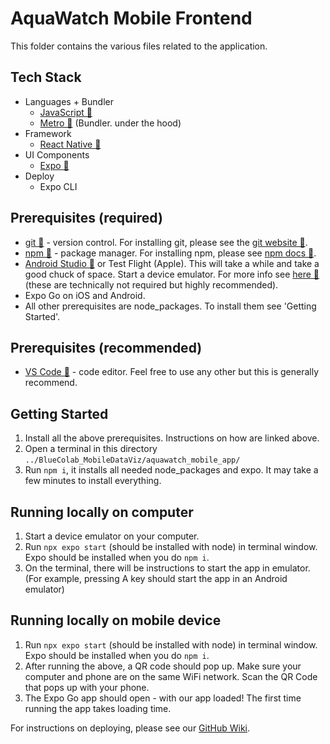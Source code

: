 # AquaWatch Mobile Frontend

This folder contains the various files related to the application.

## Tech Stack
-   Languages + Bundler
    -   [JavaScript 🔗](https://www.typescriptlang.org/)
    -   [Metro 🔗](https://metrobundler.dev/) (Bundler. under the hood)
-   Framework
    -   [React Native 🔗](https://reactnative.dev/)
-   UI Components
    -   [Expo 🔗](https://expo.dev/)
-   Deploy
    -   Expo CLI

## Prerequisites (required)
 - [git 🔗](https://git-scm.com/) - version control. For installing git, please see the [git website 🔗](https://git-scm.com/).
 - [npm 🔗](https://www.npmjs.com/) - package manager. For installing npm, please see [npm docs 🔗](https://docs.npmjs.com/downloading-and-installing-node-js-and-npm).
 - [Android Studio 🔗](https://developer.android.com/studio) or Test Flight (Apple). This will take a while and take a good chuck of space. Start a device emulator. For more info see [here 🔗](https://developer.android.com/codelabs/basic-android-kotlin-compose-emulator#2) (these are technically not required but highly recommended).
 - Expo Go on iOS and Android. 
 - All other prerequisites are node_packages. To install them see 'Getting Started'.

## Prerequisites (recommended)
 - [VS Code 🔗](https://code.visualstudio.com/) - code editor. Feel free to use any other but this is generally recommend.

## Getting Started
1. Install all the above prerequisites. Instructions on how are linked above.
2. Open a terminal in this directory ``../BlueColab_MobileDataViz/aquawatch_mobile_app/``
3. Run ``npm i``, it installs all needed node_packages and expo. It may take a few minutes to install everything.

## Running locally on computer
1. Start a device emulator on your computer.
2. Run ``npx expo start`` (should be installed with node) in terminal window. Expo should be installed when you do ``npm i``.
3. On the terminal, there will be instructions to start the app in emulator. (For example, pressing A key should start the app in an Android emulator)

## Running locally on mobile device
1. Run ``npx expo start`` (should be installed with node) in terminal window. Expo should be installed when you do ``npm i``.
2. After running the above, a QR code should pop up. Make sure your computer and phone are on the same WiFi network. Scan the QR Code that pops up with your phone.
3. The Expo Go app should open - with our app loaded! The first time running the app takes loading time. 

For instructions on deploying, please see our [GitHub Wiki](https://github.com/bluecolab/BlueColab_MobileDataViz/wiki/Frontend-Deployment).
